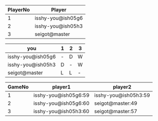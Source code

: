 PlayerNo  |  Player
----------|-------------------
1         |  isshy-you@ish05g6
2         |  isshy-you@ish05h3
3         |  seigot@master


you                |  1  |  2  |  3
-------------------|-----|-----|---
isshy-you@ish05g6  |  -  |  D  |  W
isshy-you@ish05h3  |  D  |  -  |  W
seigot@master      |  L  |  L  |  -

GameNo  |  player1               |  player2
--------|------------------------|----------------------
1       |  isshy-you@ish05g6:59  |  isshy-you@ish05h3:59
2       |  isshy-you@ish05g6:60  |  seigot@master:49
3       |  isshy-you@ish05h3:60  |  seigot@master:57
